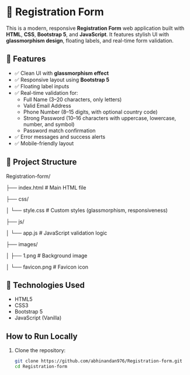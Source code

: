 # 🌟 Registration Form

This is a modern, responsive **Registration Form** web application built with **HTML**, **CSS**, **Bootstrap 5**, and **JavaScript**. It features stylish UI with **glassmorphism design**, floating labels, and real-time form validation.

## 🧩 Features

- ✅ Clean UI with **glassmorphism effect**
- ✅ Responsive layout using **Bootstrap 5**
- ✅ Floating label inputs
- ✅ Real-time validation for:
  - Full Name (3–20 characters, only letters)
  - Valid Email Address
  - Phone Number (8–15 digits, with optional country code)
  - Strong Password (10–16 characters with uppercase, lowercase, number, and symbol)
  - Password match confirmation
- ✅ Error messages and success alerts
- ✅ Mobile-friendly layout

## 📂 Project Structure
Registration-form/

├── index.html # Main HTML file

├── css/

│ └── style.css # Custom styles (glassmorphism, responsiveness)

├── js/

│ └── app.js # JavaScript validation logic

├── images/

│ ├── 1.png # Background image

│ └── favicon.png # Favicon icon


## 🔧 Technologies Used

- HTML5
- CSS3
- Bootstrap 5
- JavaScript (Vanilla)

## How to Run Locally

1. Clone the repository:
   ```bash
   git clone https://github.com/abhinandan976/Registration-form.git
   cd Registration-form

